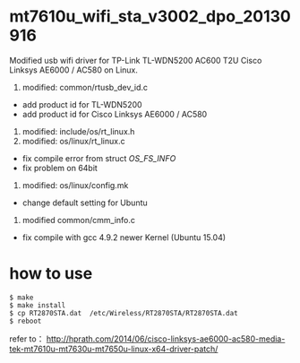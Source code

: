 # mt7610u_wifi_sta_v3002_dpo_20130916
Modified usb wifi driver for TP-Link TL-WDN5200 AC600 T2U Cisco Linksys AE6000 / AC580 on Linux. 
1. modified:   common/rtusb_dev_id.c 
 * add product id for TL-WDN5200
 * add product id for Cisco Linksys AE6000 / AC580
1. modified:   include/os/rt_linux.h 
1. modified:   os/linux/rt_linux.c
 * fix compile error from struct _OS_FS_INFO_
 * fix problem on 64bit
1. modified:   os/linux/config.mk
 * change default setting for Ubuntu 
1. modified  common/cmm_info.c 
 * fix compile with gcc 4.9.2 newer Kernel (Ubuntu 15.04)


# how to use
```
$ make
$ make install
$ cp RT2870STA.dat  /etc/Wireless/RT2870STA/RT2870STA.dat
$ reboot
```
refer to： http://hprath.com/2014/06/cisco-linksys-ae6000-ac580-media-tek-mt7610u-mt7630u-mt7650u-linux-x64-driver-patch/

